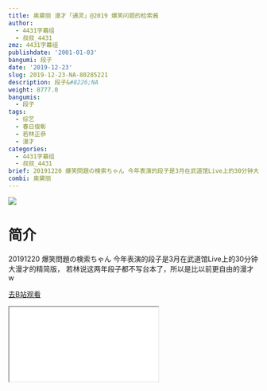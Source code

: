 ```yaml
---
title: 奥黛丽 漫才「通灵」@2019 爆笑问题的检索酱
author:
  - 4431字幕组
  - 叔叔_4431
zmz: 4431字幕组
publishdate: '2001-01-03'
bangumi: 段子
date: '2019-12-23'
slug: 2019-12-23-NA-80285221
description: 段子&#8226;NA
weight: 8777.0
bangumis:
  - 段子
tags:
  - 综艺
  - 春日俊彰
  - 若林正恭
  - 漫才
categories:
  - 4431字幕组
  - 叔叔_4431
brief: 20191220 爆笑問題の検索ちゃん 今年表演的段子是3月在武道馆Live上的30分钟大漫才的精简版， 若林说这两年段子都不写台本了，所以是比以前更自由的漫才w
combi: 奥黛丽
---
```

![](https://raw.githubusercontent.com/tcgriffith/owaraisite/master/static/tmpimg/2a1e343814f4597fff9c170abd1228d551791774.jpg.480.jpg)
# 简介  
20191220 爆笑問題の検索ちゃん
今年表演的段子是3月在武道馆Live上的30分钟大漫才的精简版，
若林说这两年段子都不写台本了，所以是比以前更自由的漫才w  

[去B站观看](https://www.bilibili.com/video/av80285221/)
<div class ="resp-container"><iframe class="testiframe" src="//player.bilibili.com/player.html?aid=80285221"", scrolling="no", allowfullscreen="true" > </iframe></div> 
